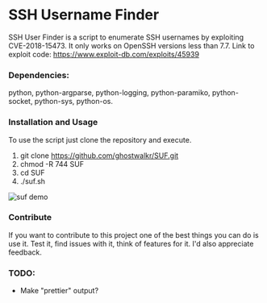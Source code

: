 
# SSH Username Finder
SSH User Finder is a script to enumerate SSH usernames by exploiting CVE-2018-15473. It only works on OpenSSH versions less than 7.7. Link to exploit code: https://www.exploit-db.com/exploits/45939 
### Dependencies: 
python, 
python-argparse, 
python-logging, 
python-paramiko, 
python-socket, 
python-sys, 
python-os. 

### Installation and Usage
To use the script just clone the repository and execute.

1. git clone https://github.com/ghostwalkr/SUF.git
2. chmod -R 744 SUF
3. cd SUF
4. ./suf.sh

![suf demo](https://media.giphy.com/media/1j9frMjJlzbrIpPnp1/giphy.gif)

### Contribute
If you want to contribute to this project one of the best things you can do is use it. Test it, find issues with it, think of features for it. I'd also appreciate feedback.
### TODO:
- Make "prettier" output?

